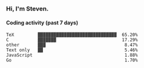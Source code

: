 ### Hi, I'm Steven.

#### Coding activity (past 7 days)
```
TeX         ▓▓▓▓▓▓▓▓▓▓▓▓▓▓▓▓▓▓▓▓▓▓▓▓▓▓▓▓▓▓  65.20%
C           ▓▓▓▓▓▓▓                         17.29%
other       ▓▓▓                              8.47%
Text only   ▓▓                               5.46%
JavaScript                                   1.88%
Go                                           1.70%
```
